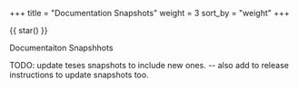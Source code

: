 +++
title = "Documentation Snapshots"
weight = 3
sort_by = "weight"
+++

{{ star() }}

Documentaiton Snapshhots

TODO: update teses snapshots to include new ones. 
-- also add to release instructions to update snapshots too.